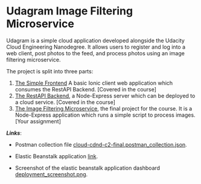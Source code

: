 # Udagram Image Filtering Microservice

Udagram is a simple cloud application developed alongside the Udacity Cloud Engineering Nanodegree. It allows users to register and log into a web client, post photos to the feed, and process photos using an image filtering microservice.

The project is split into three parts:

1. [The Simple Frontend](https://github.com/udacity/cloud-developer/tree/master/course-02/exercises/udacity-c2-frontend)
A basic Ionic client web application which consumes the RestAPI Backend. [Covered in the course]
2. [The RestAPI Backend](https://github.com/udacity/cloud-developer/tree/master/course-02/exercises/udacity-c2-restapi), a Node-Express server which can be deployed to a cloud service. [Covered in the course]
3. [The Image Filtering Microservice](https://github.com/udacity/cloud-developer/tree/master/course-02/project/image-filter-starter-code), the final project for the course. It is a Node-Express application which runs a simple script to process images. [Your assignment]

***Links***:

- Postman collection file [cloud-cdnd-c2-final.postman_collection.json](./cloud-cdnd-c2-final.postman_collection.json).

- Elastic Beanstalk application [link](http://image-filter-service-prod.us-east-1.elasticbeanstalk.com).

- Screenshot of the elastic beanstalk application dashboard [deployment_screenshot.png](./deployment_screenshots/Screenshot-2020-02-21.png).